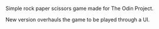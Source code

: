 Simple rock paper scissors game made for The Odin Project.

New version overhauls the game to be played through a UI.